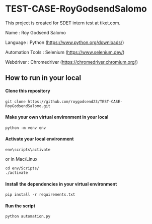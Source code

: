 # TEST-CASE-RoyGodsendSalomo
This project is created for SDET intern test at tiket.com.

Name : Roy Godsend Salomo 

Language : Python (https://www.python.org/downloads/)

Automation Tools : Selenium (https://www.selenium.dev/)

Webdriver : Chromedriver (https://chromedriver.chromium.org/)

## How to run in your local
#### Clone this repository
```
git clone https://github.com/roygodsend23/TEST-CASE-RoyGodsendSalomo.git
```

#### Make your own virtual environment in your local
```
python -m venv env
```

#### Activate your local environment
```
env\scripts\activate
```
or in Mac/Linux
```
cd env/Scripts/
./activate
```

#### Install the dependencies in your virtual environment
```
pip install -r requirements.txt
```

#### Run the script
```
python automation.py
```
